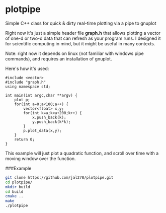 plotpipe
========

Simple C++ class for quick &amp; dirty real-time plotting via a pipe to gnuplot

Right now it's just a simple header file **graph.h** that allows plotting a vector of one-d or two-d data that can refresh as your program runs. I designed it for scientific computing in mind, but it might be useful in many contexts.

Note: right now it depends on linux (not familiar with windows pipe commands), and requires an installation of gnuplot.

Here's how it's used:


	#include <vector>
	#include "graph.h"
	using namespace std;
	
	int main(int argc,char **argv) {
		plot p;
 		for(int a=0;a<100;a++) {
 			vector<float> x,y;
 			for(int k=a;k<a+200;k++) {
   				x.push_back(k);
   				y.push_back(k*k);
 			}
  			p.plot_data(x,y);
 		}
 		return 0;
	}

This example will just plot a quadratic function, and scroll over time with a moving window over the function.

###Example

```bash
git clone https://github.com/jal278/plotpipe.git
cd plotpipe/
mkdir build
cd build
cmake ..
make
./plotpipe
```